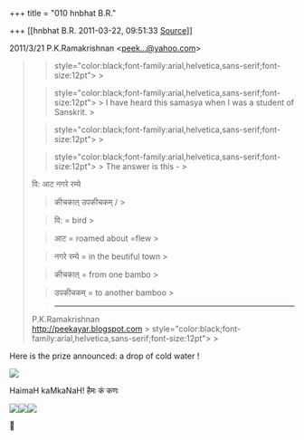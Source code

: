 +++
title = "010 hnbhat B.R."

+++
[[hnbhat B.R.	2011-03-22, 09:51:33 [Source](https://groups.google.com/g/samskrita/c/sszt9vnirGA)]]



  
  

2011/3/21 P.K.Ramakrishnan \<[peek...@yahoo.com]()\>

  

> 
> > 
> >  style="color:black;font-family:arial,helvetica,sans-serif;font-size:12pt"> >
> 
> >  style="color:black;font-family:arial,helvetica,sans-serif;font-size:12pt"> >
> I have heard this samasya when I was a student of Sanskrit. >
> 
> >  style="color:black;font-family:arial,helvetica,sans-serif;font-size:12pt"> >
>   
> > 
> >  style="color:black;font-family:arial,helvetica,sans-serif;font-size:12pt"> >
> The answer is this - >
> 
> > 
> >   
> वि: आट नगरे रम्ये
> > 
> > 
> > कीचकात् उपकीचकम् / >
> 
> > 
> >   
> > 
> > 
> > वि: = bird >
> 
> > 
> > आट = roamed about =flew >
> 
> > 
> > नगरे रम्ये = in the beutiful town >
> 
> > 
> > कीचकात्  = from one bambo >
> 
> > 
> > उपकीचकम् = to another bamboo >
> 
> > -----------------------------------  
> P.K.Ramakrishnan  
> <http://peekayar.blogspot.com> >
>  style="color:black;font-family:arial,helvetica,sans-serif;font-size:12pt"> >
> 
> > 
> > 

  

  

Here is the prize announced: a drop of cold water !

  

![](https://ci5.googleusercontent.com/proxy/K6_Ny05hAn5jMRyN8GQ2sg-5TZoxmvvxSk57eG39nFgfF_ptqzG_6N_W5HvJSJ-4Ww55_1TajlxKjUtZABgjsXbnBHVCzXDpf3iqjptvnBn3I76ZExMcwJw4=s0-d-e1-ft#http://www.grablogo.com/tutorials/water-drop-icon/water-drop-icon11.gif)

  

  

HaimaH kaMkaNaH! हैमः कं कणः

  

![](https://groups.google.com/group/samskrita/attach/ec2d788bb6d4c136/517.gif?part=0.1)![](https://groups.google.com/group/samskrita/attach/ec2d788bb6d4c136/517.gif?part=0.1)![](https://groups.google.com/group/samskrita/attach/ec2d788bb6d4c136/517.gif?part=0.1)



